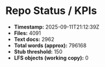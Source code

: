 # Repo Status / KPIs

- **Timestamp:** 2025-09-11T21:12:39Z
- **Files:** 4091
- **Text docs:** 2962
- **Total words (approx):** 796168
- **Stub threshold:** 150
- **LFS objects (working copy):** 0

